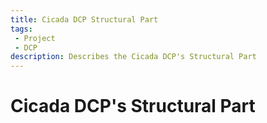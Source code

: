 ```yaml
---
title: Cicada DCP Structural Part
tags: 
 - Project
 - DCP
description: Describes the Cicada DCP's Structural Part
---
```


# Cicada DCP's Structural Part

